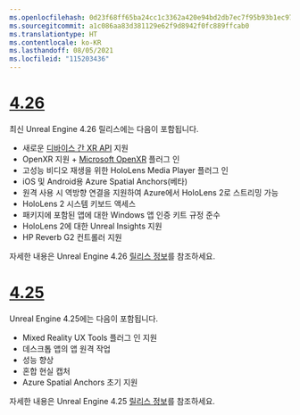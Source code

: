 ```yaml
---
ms.openlocfilehash: 0d23f68ff65ba24cc1c3362a420e94bd2db7ec7f95b93b1ec9714b5bbe9e8a11
ms.sourcegitcommit: a1c086aa83d381129e62f9d8942f0fc889ffcab0
ms.translationtype: HT
ms.contentlocale: ko-KR
ms.lasthandoff: 08/05/2021
ms.locfileid: "115203436"
---
```

# <a name="426"></a>[4.26](#tab/ue426)

최신 Unreal Engine 4.26 릴리스에는 다음이 포함됩니다.
* 새로운 [디바이스 간 XR API](../unreal-porting.md) 지원
* OpenXR 지원 + [Microsoft OpenXR](https://github.com/microsoft/Microsoft-OpenXR-Unreal) 플러그 인 
* 고성능 비디오 재생을 위한 HoloLens Media Player 플러그 인
* iOS 및 Android용 Azure Spatial Anchors(베타)
* 원격 사용 시 역방향 연결을 지원하여 Azure에서 HoloLens 2로 스트리밍 가능
* HoloLens 2 시스템 키보드 액세스
* 패키지에 포함된 앱에 대한 Windows 앱 인증 키트 규정 준수
* HoloLens 2에 대한 Unreal Insights 지원
* HP Reverb G2 컨트롤러 지원

자세한 내용은 Unreal Engine 4.26 <a href="https://docs.unrealengine.com/Support/Builds/ReleaseNotes/4_26/index.html" target="_blank" title="Unreal Engine 4.26 릴리스 정보">릴리스 정보</a>를 참조하세요. 


# <a name="425"></a>[4.25](#tab/ue425)

Unreal Engine 4.25에는 다음이 포함됩니다.
* Mixed Reality UX Tools 플러그 인 지원
* 데스크톱 앱의 앱 원격 작업
* 성능 향상
* 혼합 현실 캡처
* Azure Spatial Anchors 초기 지원

자세한 내용은 Unreal Engine 4.25 <a href="https://docs.unrealengine.com/Support/Builds/ReleaseNotes/4_25/index.html" target="_blank" title="Unreal Engine 4.25 릴리스 정보">릴리스 정보</a>를 참조하세요.